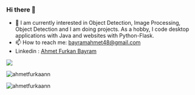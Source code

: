 ### Hi there 👋

<!--
**ahmetfurkaann/ahmetfurkaann** is a ✨ _special_ ✨ repository because its `README.md` (this file) appears on your GitHub profile.

Here are some ideas to get you started:

- 🔭 I’m currently working on ...
- 🌱 I’m currently learning ...
- 👯 I’m looking to collaborate on ...
- 🤔 I’m looking for help with ...
- 💬 Ask me about ...
- 📫 How to reach me: ...
- 😄 Pronouns: ...
- ⚡ Fun fact: ...
-->

- 🌱 I am currently interested in Object Detection, Image Processing, Object Detection and I am doing projects. As a hobby, I code desktop applications with Java and websites with Python-Flask.
- 📫 How to reach me: bayramahmet48@gmail.com
- Linkedin : <a href="https://www.linkedin.com/in/ahmet-furkan-bayram/">Ahmet Furkan Bayram</a>

<img src="https://github-readme-stats.vercel.app/api?username=ahmetfurkaann&&show_icons=true&title_color=ffffff&icon_color=bb2acf&text_color=daf7dc&bg_color=151515">
<!--<img src= "https://github-readme-stats.vercel.app/api/top-langs/?username=ahmetfurkaann&theme=tokyonight ">-->
<p><img align="center" src="https://github-readme-stats.vercel.app/api/top-langs?username=ahmetfurkaann&show_icons=true&locale=en&layout=compact" alt="ahmetfurkaann"/></p>
<p align="left"> <img src="https://komarev.com/ghpvc/?username=ahmetfurkaann&label=Profile%20views&color=0e75b6&style=flat" alt="ahmetfurkaann" /> </p>

